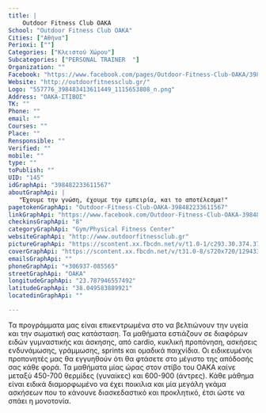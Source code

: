 ```yaml
---
title: |
    Outdoor Fitness Club OAKA
School: "Outdoor Fitness Club OAKA"
Cities: ["Αθήνα"]
Perioxi: [""]
Categories: ["Κλειστού Χώρου"]
Subcategories: ["PERSONAL TRAINER  "]
Organization: ""
Facebook: "https://www.facebook.com/pages/Outdoor-Fitness-Club-OAKA/398482233611567?sk=timeline"
Website: "http://outdoorfitnessclub.gr/"
Logo: "557776_398483413611449_1115653808_n.png"
Address: "ΟΑΚΑ-ΣΤΙΒΟΣ"
TK: ""
Phone: ""
email: ""
Courses: ""
Place: ""
Rensponsible: ""
Verified: ""
mobile: ""
type: ""
toPublish: ""
UID: "145"
idGraphApi: "398482233611567"
aboutGraphApi: | 
   "Έχουμε την γνώση, έχουμε την εμπειρία, και το αποτέλεσμα!"
pagetokenGraphApi: "Outdoor-Fitness-Club-OAKA-398482233611567"
linkGraphApi: "https://www.facebook.com/Outdoor-Fitness-Club-OAKA-398482233611567/"
checkinsGraphApi: "8"
categoryGraphApi: "Gym/Physical Fitness Center"
websiteGraphApi: "http://www.outdoorfitnessclub.gr"
pictureGraphApi: "https://scontent.xx.fbcdn.net/v/t1.0-1/c293.30.374.374/s50x50/557776_398483413611449_1115653808_n.png?oh=7fa6a79ae3bf2b976560a3404562bd62&amp;oe=5B37C8CD"
coverGraphApi: "https://scontent.xx.fbcdn.net/v/t31.0-8/s720x720/1294330_398920596901064_368409942_o.png?oh=5c3edf73d7763c9dbc3875e8cb5fb6e1&amp;oe=5B464254"
emailsGraphApi: ""
phoneGraphApi: "+306937-085565"
streetGraphApi: "OAKA"
longitudeGraphApi: "23.787946557492"
latitudeGraphApi: "38.049583889921"
locatedinGraphApi: ""

---
```


Τα προγράμματα μας είναι επικεντρωμένα στο να βελτιώνουν την υγεία και την σωματική σας κατάσταση. Τα μαθήματα εστιάζουν σε διαφόρων ειδών γυμναστικής και άσκησης, από cardio, κυκλική προπόνηση, ασκήσεις ενδυνάμωσης, γράμμωσης, sprints και ομαδικά παιχνίδια. Οι ειδικευμένοι προπονητές μας θα εγγυηθούν ότι θα φτάσετε στο μέγιστο της απόδοσής σας κάθε φορά. Τα μαθήματα μίας ώρας στον στίβο του ΟΑΚΑ καίνε μεταξύ 450-700 θερμίδες (γυναίκες) και 600-900 (άντρες). Κάθε μάθημα είναι ειδικά διαμορφωμένο να έχει ποικιλια και μία μεγάλη γκάμα ασκήσεων που το κάνουνε διασκεδαστικό και προκλητικό, έτσι ώστε να σπάει η μονοτονία.

